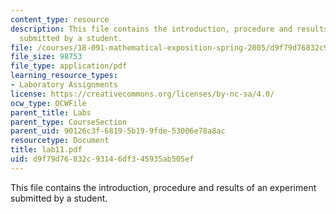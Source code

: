 ```yaml
---
content_type: resource
description: This file contains the introduction, procedure and results of an experiment
  submitted by a student.
file: /courses/18-091-mathematical-exposition-spring-2005/d9f79d76832c93146df345935ab505ef_lab11.pdf
file_size: 98753
file_type: application/pdf
learning_resource_types:
- Laboratory Assignments
license: https://creativecommons.org/licenses/by-nc-sa/4.0/
ocw_type: OCWFile
parent_title: Labs
parent_type: CourseSection
parent_uid: 90126c3f-6819-5b19-9fde-53006e78a8ac
resourcetype: Document
title: lab11.pdf
uid: d9f79d76-832c-9314-6df3-45935ab505ef
---
```

This file contains the introduction, procedure and results of an experiment submitted by a student.